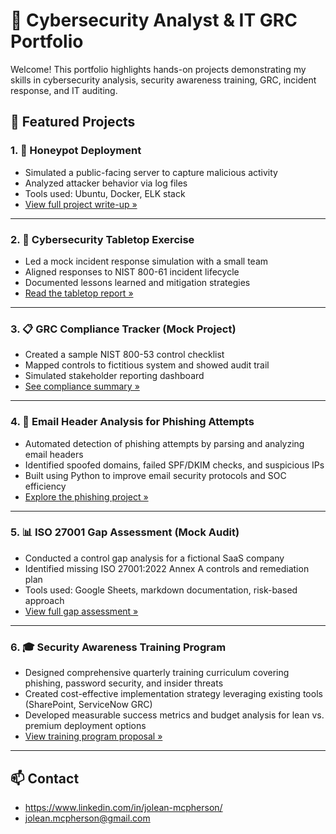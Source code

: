 # 💼 Cybersecurity Analyst & IT GRC Portfolio

Welcome! This portfolio highlights hands-on projects demonstrating my skills in cybersecurity analysis, security awareness training, GRC, incident response, and IT auditing.

## 🔐 Featured Projects

### 1. 🐍 Honeypot Deployment 
- Simulated a public-facing server to capture malicious activity
- Analyzed attacker behavior via log files
- Tools used: Ubuntu, Docker, ELK stack
- [View full project write-up »](https://github.com/JoleanMcPherson/Cybersecurity-Porfolio/blob/f2ffa354b7b83aebcf1d68a36f7e2ffb6adf4970/Honeypot)

---

### 2. 🎲 Cybersecurity Tabletop Exercise
- Led a mock incident response simulation with a small team
- Aligned responses to NIST 800-61 incident lifecycle
- Documented lessons learned and mitigation strategies
- [Read the tabletop report »](https://github.com/JoleanMcPherson/Cybersecurity-Porfolio/blob/05dd8f230dcd6d55b08e33a575aa20140ebbe09c/Tabletop%20Exercise)

---

### 3. 📋 GRC Compliance Tracker (Mock Project)
- Created a sample NIST 800-53 control checklist
- Mapped controls to fictitious system and showed audit trail
- Simulated stakeholder reporting dashboard
- [See compliance summary »](https://github.com/JoleanMcPherson/GRC-NIST-Compliance-Portfolio/blob/6373ecee4b426e01587b3d931946a813f79ea5b6/README.md)

---

### 4. 📧 Email Header Analysis for Phishing Attempts
- Automated detection of phishing attempts by parsing and analyzing email headers
- Identified spoofed domains, failed SPF/DKIM checks, and suspicious IPs
- Built using Python to improve email security protocols and SOC efficiency
- [Explore the phishing project »](https://github.com/JoleanMcPherson/Cybersecurity-Porfolio/blob/d2a810b756a0ba51a2d49579ce9cd4c0a04b8722/Email%20Header%20Analysis%20for%20Phishing%20Attempts)

---

### 5. 📊 ISO 27001 Gap Assessment (Mock Audit)
- Conducted a control gap analysis for a fictional SaaS company
- Identified missing ISO 27001:2022 Annex A controls and remediation plan
- Tools used: Google Sheets, markdown documentation, risk-based approach  
- [View full gap assessment »](https://github.com/joleanmcpherson/iso-27001-gap-assessment)

---

### 6. 🎓 Security Awareness Training Program

- Designed comprehensive quarterly training curriculum covering phishing, password security, and insider threats
- Created cost-effective implementation strategy leveraging existing tools (SharePoint, ServiceNow GRC)
- Developed measurable success metrics and budget analysis for lean vs. premium deployment options
- [View training program proposal »](https://github.com/JoleanMcPherson/Cybersecurity-Porfolio/blob/2c36be3f8cc9895fa2762d3158445a1fc724d356/Security%20Awareness%20Training%20Program%20Proposal)

---

## 📫 Contact
- https://www.linkedin.com/in/jolean-mcpherson/
- jolean.mcpherson@gmail.com

